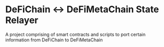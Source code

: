 # DeFiChain <-> DeFiMetaChain State Relayer

A project comprising of smart contracts and scripts to port certain information from DeFiChain to DeFiMetaChain
